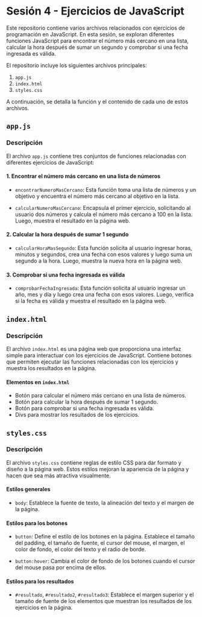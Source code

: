 # Sesión 4 - Ejercicios de JavaScript

Este repositorio contiene varios archivos relacionados con ejercicios de programación en JavaScript. En esta sesión, se exploran diferentes funciones JavaScript para encontrar el número más cercano en una lista, calcular la hora después de sumar un segundo y comprobar si una fecha ingresada es válida.

El repositorio incluye los siguientes archivos principales:

1. `app.js`
2. `index.html`
3. `styles.css`

A continuación, se detalla la función y el contenido de cada uno de estos archivos.

## `app.js`

### Descripción

El archivo `app.js` contiene tres conjuntos de funciones relacionadas con diferentes ejercicios de JavaScript:

#### 1. Encontrar el número más cercano en una lista de números

- `encontrarNumeroMasCercano`: Esta función toma una lista de números y un objetivo y encuentra el número más cercano al objetivo en la lista.

- `calcularNumeroMasCercano`: Encapsula el primer ejercicio, solicitando al usuario dos números y calcula el número más cercano a 100 en la lista. Luego, muestra el resultado en la página web.

#### 2. Calcular la hora después de sumar 1 segundo

- `calcularHoraMasSegundo`: Esta función solicita al usuario ingresar horas, minutos y segundos, crea una fecha con esos valores y luego suma un segundo a la hora. Luego, muestra la nueva hora en la página web.

#### 3. Comprobar si una fecha ingresada es válida

- `comprobarFechaIngresada`: Esta función solicita al usuario ingresar un año, mes y día y luego crea una fecha con esos valores. Luego, verifica si la fecha es válida y muestra el resultado en la página web.

## `index.html`

### Descripción

El archivo `index.html` es una página web que proporciona una interfaz simple para interactuar con los ejercicios de JavaScript. Contiene botones que permiten ejecutar las funciones relacionadas con los ejercicios y muestra los resultados en la página.

#### Elementos en `index.html`

- Botón para calcular el número más cercano en una lista de números.
- Botón para calcular la hora después de sumar 1 segundo.
- Botón para comprobar si una fecha ingresada es válida.
- Divs para mostrar los resultados de los ejercicios.
 
## `styles.css`

### Descripción

El archivo `styles.css` contiene reglas de estilo CSS para dar formato y diseño a la página web. Estos estilos mejoran la apariencia de la página y hacen que sea más atractiva visualmente.

#### Estilos generales

- `body`: Establece la fuente de texto, la alineación del texto y el margen de la página.

#### Estilos para los botones

- `button`: Define el estilo de los botones en la página. Establece el tamaño del padding, el tamaño de fuente, el cursor del mouse, el margen, el color de fondo, el color del texto y el radio de borde.

- `button:hover`: Cambia el color de fondo de los botones cuando el cursor del mouse pasa por encima de ellos.

#### Estilos para los resultados

- `#resultado`, `#resultado2`, `#resultado3`: Establece el margen superior y el tamaño de fuente de los elementos que muestran los resultados de los ejercicios en la página.




